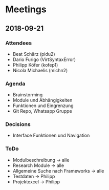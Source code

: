# Meetings
## 2018-09-21
### Attendees
* Beat Schärz (pidu2)
* Dario Furigo (VirtSyntaxError)
* Philipp Köfer (kofep1)
* Nicola Michaelis (michn2)

### Agenda
* Brainstorming
* Module und Abhängigkeiten
* Funktionen und Eingrenzung
* Git Repo, Whatsapp Gruppe

### Decisions
* Interface Funktionen und Navigation

### ToDo
* Modulbeschreibung                -> alle
* Research Module                  -> alle
* Allgemeine Suche nach Frameworks -> alle
* Testdaten                        -> Philipp
* Projektexcel -> Philipp
